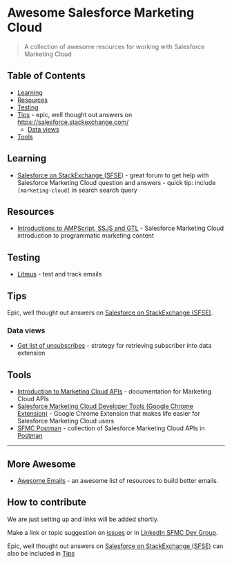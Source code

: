 # Awesome Salesforce Marketing Cloud

> A collection of awesome resources for working with Salesforce Marketing Cloud

## Table of Contents

* [Learning](#learning)
* [Resources](#resources)
* [Testing](#testing)
* [Tips](#tips) - epic, well thought out answers on https://salesforce.stackexchange.com/
  * [Data views](#data-views)
* [Tools](#tools)

## Learning

* [Salesforce on StackExchange (SFSE)](https://salesforce.stackexchange.com/questions/tagged/marketing-cloud) - great forum to get help with Salesforce Marketing Cloud question and answers - quick tip: include `[marketing-cloud]` in search search query

## Resources

* [Introductions to AMPScript, SSJS and GTL](https://developer.salesforce.com/docs/atlas.en-us.mc-programmatic-content.meta/mc-programmatic-content/index.htm) - Salesforce Marketing Cloud introduction to programmatic marketing content

## Testing

* [Litmus](https://litmus.com/) - test and track emails

## Tips

Epic, well thought out answers on [Salesforce on StackExchange (SFSE)](https://salesforce.stackexchange.com/questions/tagged/marketing-cloud).

### Data views

* [Get list of unsubscribes](https://salesforce.stackexchange.com/questions/97566/exacttarget-list-of-unsubscribes-this-year) - strategy for retrieving subscriber into data extension

## Tools

* [Introduction to Marketing Cloud APIs](https://developer.salesforce.com/docs/atlas.en-us.mc-apis.meta/mc-apis/index-api.htm) - documentation for Marketing Cloud APIs
* [Salesforce Marketing Cloud Developer Tools (Google Chrome Extension)](https://markus.codes/sfmc-chrome-devtools) - Google Chrome Extension that makes life easier for Salesforce Marketing Cloud users
* [SFMC Postman](https://github.com/salesforce-marketingcloud/postman) - collection of Salesforce Marketing Cloud APIs in [Postman](https://www.getpostman.com/)

---

## More Awesome

* [Awesome Emails](https://github.com/jonathandion/awesome-emails) - an awesome list of resources to build better emails.

## How to contribute

We are just setting up and links will be added shortly.

Make a link or topic suggestion on [issues](https://github.com/sfmcdg/awesome-salesforce-marketingcloud/issues) or in [LinkedIn SFMC Dev Group](https://www.linkedin.com/groups/7059991/7059991-6308431256036134912).

Epic, well thought out answers on [Salesforce on StackExchange (SFSE)](https://salesforce.stackexchange.com/questions/tagged/marketing-cloud) can also be included in [Tips](#tips)


